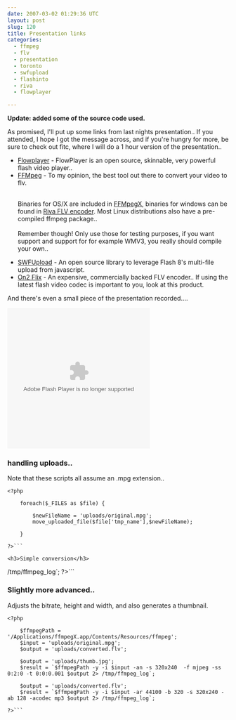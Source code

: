 ```yaml
---
date: 2007-03-02 01:29:36 UTC
layout: post
slug: 120
title: Presentation links
categories:
  - ffmpeg
  - flv
  - presentation
  - toronto
  - swfupload
  - flashinto
  - riva
  - flowplayer

---
```

<p><b>Update: added some of the source code used.</b></p>

<p>As promised, I'll put up some links from last nights presentation.. If you attended, I hope I got the message across, and if you're hungry for more, be sure to check out fitc, where I will do a 1 hour version of the presentation..</p>

<ul>
<li><a href="http://flowplayer.sourceforge.net/">Flowplayer</a> -  FlowPlayer is an open source, skinnable, very powerful flash video player..
</li>

<li><a href="http://ffmpeg.mplayerhq.hu/">FFMpeg</a> - 
To my opinion, the best tool out there to convert your video to flv.<br /><br />

Binaries for OS/X are included in <a href="http://ffmpegx.com/">FFMpegX</a>, binaries for windows can be found in <a href="http://www.rivavx.com/?encoder">Riva FLV encoder</a>. Most Linux distributions also have a pre-compiled ffmpeg package..<br /><br />
Remember though! Only use those for testing purposes, if you want support and support for for example WMV3, you really should compile your own..</li>

<li><a href="http://swfupload.mammon.se/">SWFUpload</a> - 
An open source library to leverage Flash 8's multi-file upload from javascript.</li>

<li><a href="http://flix.on2.com/">On2 Flix</a> -
An expensive, commercially backed FLV encoder.. If using the latest flash video codec is important to you, look at this product.</li>
</ul>

<p>And there's even a small piece of the presentation recorded....</p>

<object type="application/x-shockwave-flash" data="http://www.filemobile.com/resources/swf/videoplayer.swf" width="325" height="320" >
  <param name="movie" value="http://www.filemobile.com/resources/swf/videoplayer.swf" />
  <param name="FlashVars" value="m=46792&t=21&o=1&location=www3" />
  <param name="menu" value="false" />
  <embed src="http://www.filemobile.com/resources/swf/videoplayer.swf" type="application/x-shockwave-flash" width="325" height="320"  flashvars="m=46792&t=21&o=1&location=www3"/></embed>
</object>

<h3>handling uploads..</h3>

<p>Note that these scripts all assume an .mpg extension..</p>

```
<?php

    foreach($_FILES as $file) {

        $newFileName = 'uploads/original.mpg'; 
        move_uploaded_file($file['tmp_name'],$newFileName);
        
    }

?>```

<h3>Simple conversion</h3>

```
<?php

    $ffmpegPath = '/Applications/ffmpegX.app/Contents/Resources/ffmpeg';
    $input = 'uploads/original.mpg';
    $output = 'uploads/converted.flv';
    $result = `$ffmpegPath -y -i $input -ar 44100 $output 2> /tmp/ffmpeg_log`;

?>```

<h3>Slightly more advanced..</h3>

<p>Adjusts the bitrate, height and width, and also generates a thumbnail.</p>

```
<?php

    $ffmpegPath = '/Applications/ffmpegX.app/Contents/Resources/ffmpeg';
    $input = 'uploads/original.mpg';
    $output = 'uploads/converted.flv';

    $output = 'uploads/thumb.jpg';
    $result = `$ffmpegPath -y -i $input -an -s 320x240  -f mjpeg -ss 0:2:0 -t 0:0:0.001 $output 2> /tmp/ffmpeg_log`;

    $output = 'uploads/converted.flv';
    $result = `$ffmpegPath -y -i $input -ar 44100 -b 320 -s 320x240 -ab 128 -acodec mp3 $output 2> /tmp/ffmpeg_log`;

?>```